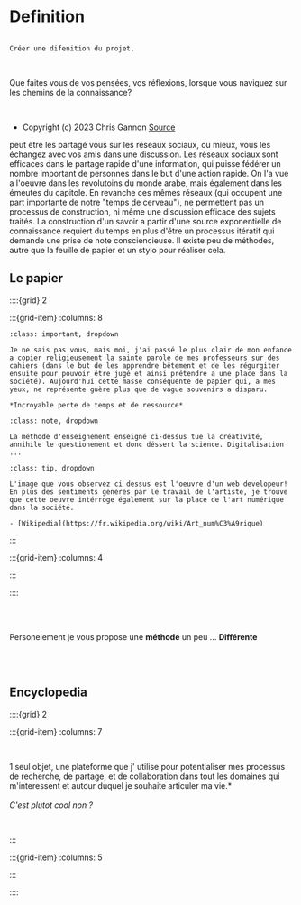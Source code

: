 # Definition

```{note}

Créer une difenition du projet, 

```



<br>
<p class="emphase"> Que faites vous de vos pensées, vos réflexions, lorsque vous naviguez sur les chemins de la connaissance? </p>
<br>




<canvas id="canvas-fading-face"></canvas>
<!-- partial -->
<script src='https://unpkg.co/gsap@3/dist/gsap.min.js'></script>
<script src='https://s3-us-west-2.amazonaws.com/s.cdpn.io/16327/MotionPathPlugin.min.js'></script>
<script src='https://s3-us-west-2.amazonaws.com/s.cdpn.io/16327/EasePack3.min.js'></script><script  src="../../_static/assets/script/script-fading-face.js"></script>

- Copyright (c) 2023 Chris Gannon [Source](https://codepen.io/chrisgannon/pen/KKGYxxR)



peut être les partagé vous sur les réseaux sociaux, ou mieux, vous les échangez avec vos amis dans une discussion. Les réseaux sociaux sont efficaces dans le partage rapide d'une information, qui puisse fédérer un nombre important de personnes dans le but d'une action rapide. On l'a vue a l'oeuvre dans les révolutoins du monde arabe, mais également dans les émeutes du capitole. En revanche ces mêmes réseaux (qui occupent une part importante de notre "temps de cerveau"), ne permettent pas un processus de construction, ni même une discussion efficace des sujets traités. La construction d'un savoir a partir d'une source exponentielle de connaissance requiert du temps en plus d'être un processus itératif qui demande une prise de note consciencieuse. Il existe peu de méthodes, autre que la feuille de papier et un stylo pour réaliser cela.   




## Le papier


::::{grid} 2

:::{grid-item}
:columns: 8


```{admonition} Le papier, le stylo, les cahiers ...
:class: important, dropdown

Je ne sais pas vous, mais moi, j'ai passé le plus clair de mon enfance a copier religieusement la sainte parole de mes professeurs sur des cahiers (dans le but de les apprendre bêtement et de les régurgiter ensuite pour pouvoir être jugé et ainsi prétendre a une place dans la société). Aujourd'hui cette masse conséquente de papier qui, a mes yeux, ne représente guère plus que de vague souvenirs a disparu.

*Incroyable perte de temps et de ressource*

```

```{admonition} La révolution Internet
:class: note, dropdown

La méthode d'enseignement enseigné ci-dessus tue la créativité, annihile le questionement et donc déssert la science. Digitalisation ...

```

```{admonition} L'art numérique
:class: tip, dropdown

L'image que vous observez ci dessus est l'oeuvre d'un web developeur! En plus des sentiments générés par le travail de l'artiste, je trouve que cette oeuvre intérroge également sur la place de l'art numérique dans la société. 

- [Wikipedia](https://fr.wikipedia.org/wiki/Art_num%C3%A9rique)

```

:::

:::{grid-item}
:columns: 4



<script src="https://unpkg.com/@lottiefiles/lottie-player@latest/dist/lottie-player.js"></script>
<lottie-player src="https://lottie.host/dbf85d89-b9c8-401e-93e4-9e892e74dc07/0dRaAgh35b.json" background="#fff" speed="1" style="width: 100%; height: auto" direction="1" mode=“normal” loop autoplay></lottie-player>


:::

::::

<br>
<br>

<p class="emphase">Personelement je vous propose une <strong>méthode</strong> un peu ... <strong>Différente</strong></p>

<br>
<br>




## Encyclopedia

::::{grid} 2

:::{grid-item}
:columns: 7

<br>

<p class="emphase">1 seul objet, une plateforme que j' utilise pour potentialiser mes processus de recherche, de partage, et de collaboration dans tout les domaines qui m'interessent et autour duquel je souhaite articuler ma vie.* <br><br> <em>C'est plutot cool non ?</em></p> 



<br>



:::

:::{grid-item}
:columns: 5

<script src="https://unpkg.com/@lottiefiles/lottie-player@latest/dist/lottie-player.js"></script>
<lottie-player src="https://lottie.host/e692a5c6-8949-46c7-ac7c-6afbac11da77/xRhlVa5Z5T.json" background="transparent" speed="0.6" style="width: 100%; height: auto;" direction="1"  autoplay></lottie-player>

:::

::::


